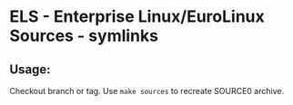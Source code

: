 # ELS - Enterprise Linux/EuroLinux Sources - symlinks
 
## Usage:
  Checkout branch or tag. Use `make sources` to recreate  SOURCE0 archive.
